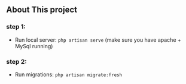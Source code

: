 ## About This project

### step 1:
* Run local server: `php artisan serve`  (make sure you have apache + MySql running)
### step 2:
* Run migrations: `php artisan migrate:fresh`
